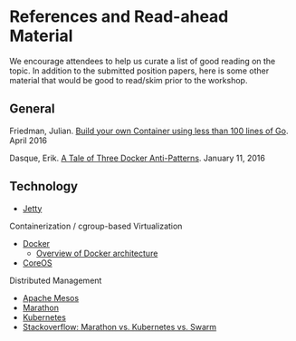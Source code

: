# References and Read-ahead Material

We encourage attendees to help us curate a list of good reading on the topic.  In addition to the submitted position papers, here is some other material that would be good to read/skim prior to the workshop.

## General

Friedman, Julian. [Build your own Container using less than 100 lines of Go](http://www.infoq.com/articles/build-a-container-golang). April 2016

Dasque, Erik. [A Tale of Three Docker Anti-Patterns](http://techblog.constantcontact.com/devops/a-tale-of-three-docker-anti-patterns/). January 11, 2016


## Technology

* [Jetty](http://www.eclipse.org/jetty/)

Containerization / cgroup-based Virtualization
* [Docker](https://www.docker.com/)
  * [Overview of Docker architecture](https://docs.docker.com/engine/introduction/understanding-docker/)
* [CoreOS](https://coreos.com/)

Distributed Management
* [Apache Mesos](http://mesos.apache.org/)
* [Marathon](https://mesosphere.github.io/marathon/)
* [Kubernetes](http://kubernetes.io/)
* [Stackoverflow: Marathon vs. Kubernetes vs. Swarm](http://stackoverflow.com/questions/29198840/marathon-vs-kubernetes-vs-docker-swarm-on-mesosphere-with-docker-containers)
